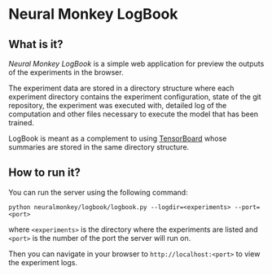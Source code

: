 # Neural Monkey LogBook

## What is it?

_Neural Monkey LogBook_ is a simple web application for preview the outputs of
the experiments in the browser.

The experiment data are stored in a directory structure where each experiment
directory contains the experiment configuration, state of the git repository,
the experiment was executed with, detailed log of the computation and other
files necessary to execute the model that has been trained.

LogBook is meant as a complement to using
[TensorBoard](https://www.tensorflow.org/versions/r0.9/how_tos/summaries_and_tensorboard/index.html)
whose summaries are stored in the same directory structure.

## How to run it?

You can run the server using the following command:

`python neuralmonkey/logbook/logbook.py --logdir=<experiments> --port=<port>`

where `<experiments>` is the directory where the experiments are listed and
`<port>` is the number of the port the server will run on.

Then you can navigate in your browser to `http://localhost:<port>` to view the
experiment logs.

